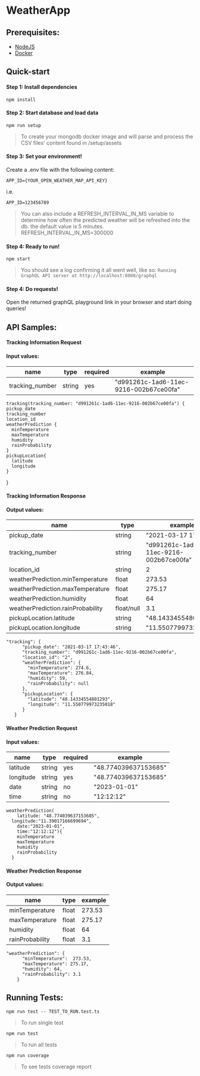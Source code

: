 # WeatherApp

## Prerequisites:

- [NodeJS](https://nodejs.org/en/download/ 'NodeJS')
- [Docker](https://www.docker.com/products/docker-desktop/ 'Docker')

## Quick-start

#### Step 1: Install dependencies

`npm install`

#### Step 2: Start database and load data

`npm run setup`

> To create your mongodb docker image and will parse and process the CSV files' content found in /setup/assets


#### Step 3: Set your environment!

Create a .env file with the following content:

`APP_ID={YOUR_OPEN_WEATHER_MAP_API_KEY}`

i.e.

`APP_ID=123456789`

> You can also include a REFRESH_INTERVAL_IN_MS variable to determine how often the predicted weather will be refreshed into the db. the default value is 5 minutes.
> REFRESH_INTERVAL_IN_MS=300000

#### Step 4: Ready to run!

`npm start`

> You should see a log confirming it all went well, like so:
> `Running GraphQL API server at http://localhost:8000/graphql`

#### Step 4: Do requests!

Open the returned graphQL playground link in your browser and start doing queries!

## API Samples:

#### Tracking Information Request

#### Input values:

| name            | type   | required | example                                |
| --------------- | ------ | -------- | -------------------------------------- |
| tracking_number | string | yes      | "d991261c-1ad6-11ec-9216-002b67ce00fa" |

    tracking(tracking_number: "d991261c-1ad6-11ec-9216-002b67ce00fa") {
    pickup_date
    tracking_number
    location_id
    weatherPrediction {
      minTemperature
      maxTemperature
      humidity
      rainProbability
    }
    pickupLocation{
      latitude
      longitude
    }

}

#### Tracking Information Response

#### Output values:

| name                              | type       | example                                |
| --------------------------------- | ---------- | -------------------------------------- |
| pickup_date                       | string     | "2021-03-17 17:43:46"                  |
| tracking_number                   | string     | "d991261c-1ad6-11ec-9216-002b67ce00fa" |
| location_id                       | string     | 2                                      |
| weatherPrediction.minTemperature  | float      | 273.53                                 |
| weatherPrediction.maxTemperature  | float      | 275.17                                 |
| weatherPrediction.humidity        | float      | 64                                     |
| weatherPrediction.rainProbability | float/null | 3.1                                    |
| pickupLocation.latitude           | string     | "48.14334554801293"                    |
| pickupLocation.longitude          | string     | "11.550779973235018"                   |

    "tracking": {
          "pickup_date": "2021-03-17 17:43:46",
          "tracking_number": "d991261c-1ad6-11ec-9216-002b67ce00fa",
          "location_id": "2",
          "weatherPrediction": {
            "minTemperature": 274.6,
            "maxTemperature": 276.84,
            "humidity": 59,
            "rainProbability": null
          },
          "pickupLocation": {
            "latitude": "48.14334554801293",
            "longitude": "11.550779973235018"
          }
       }

#### Weather Prediction Request

#### Input values:

| name      | type   | required | example              |
| --------- | ------ | -------- | -------------------- |
| latitude  | string | yes      | "48.774039637153685" |
| longitude | string | yes      | "48.774039637153685" |
| date      | string | no       | "2023-01-01"         |
| time      | string | no       | "12:12:12"           |

    weatherPrediction(
    	latitude: "48.774039637153685",
      longitude:"11.39017166699694",
    	date:"2023-01-01",
    	time:"12:12:12"){
        minTemperature
        maxTemperature
        humidity
        rainProbability
      }

#### Weather Prediction Response

#### Output values:

| name            | type  | example |
| --------------- | ----- | ------- |
| minTemperature  | float | 273.53  |
| maxTemperature  | float | 275.17  |
| humidity        | float | 64      |
| rainProbability | float | 3.1     |

    "weatherPrediction": {
          "minTemperature":  273.53,
          "maxTemperature": 275.17,
          "humidity": 64,
          "rainProbability": 3.1
        }

## Running Tests:

`npm run test -- TEST_TO_RUN.test.ts`

> To run single test

`npm run test`

> To run all tests

`npm run coverage`

> To see tests coverage report
